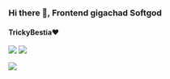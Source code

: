 ### Hi there 👋, Frontend gigachad Softgod
#### TrickyBestia❤
![](https://github-profile-summary-cards.vercel.app/api/cards/repos-per-language?username=Softgod4&theme=solarized_dark)
![](https://github-profile-summary-cards.vercel.app/api/cards/stats?username=Softgod4&theme=solarized_dark)

![](https://www.codewars.com/users/Softgod4/badges/large)

